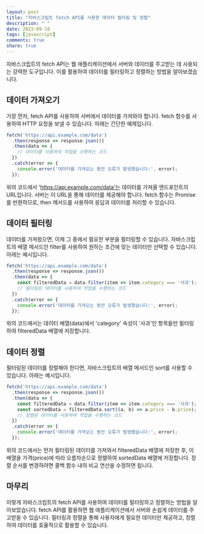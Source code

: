```yaml
---
layout: post
title: "자바스크립트 fetch API를 사용한 데이터 필터링 및 정렬"
description: " "
date: 2023-09-10
tags: [javascript]
comments: true
share: true
---
```


자바스크립트의 fetch API는 웹 애플리케이션에서 서버와 데이터를 주고받는 데 사용되는 강력한 도구입니다. 이를 활용하여 데이터를 필터링하고 정렬하는 방법을 알아보겠습니다.

## 데이터 가져오기

가장 먼저, fetch API를 사용하여 서버에서 데이터를 가져와야 합니다. fetch 함수를 사용하여 HTTP 요청을 보낼 수 있습니다. 아래는 간단한 예제입니다.

```javascript
fetch('https://api.example.com/data')
  .then(response => response.json())
  .then(data => {
    // 데이터를 사용하여 작업을 수행하는 코드
  })
  .catch(error => {
    console.error('데이터를 가져오는 동안 오류가 발생했습니다:', error);
  });
```

위의 코드에서 'https://api.example.com/data'는 데이터를 가져올 엔드포인트의 URL입니다. 서버는 이 URL을 통해 데이터를 제공해야 합니다. fetch 함수는 Promise를 반환하므로, then 메서드를 사용하여 응답과 데이터를 처리할 수 있습니다.

## 데이터 필터링

데이터를 가져왔으면, 이제 그 중에서 필요한 부분을 필터링할 수 있습니다. 자바스크립트의 배열 메서드인 filter를 사용하여 원하는 조건에 맞는 데이터만 선택할 수 있습니다. 아래는 예시입니다.

```javascript
fetch('https://api.example.com/data')
  .then(response => response.json())
  .then(data => {
    const filteredData = data.filter(item => item.category === '사과');
    // 필터링된 데이터를 사용하여 작업을 수행하는 코드
  })
  .catch(error => {
    console.error('데이터를 가져오는 동안 오류가 발생했습니다:', error);
  });
```

위의 코드에서는 데이터 배열(data)에서 'category' 속성이 '사과'인 항목들만 필터링하여 filteredData 배열에 저장합니다.

## 데이터 정렬

필터링된 데이터를 정렬해야 한다면, 자바스크립트의 배열 메서드인 sort를 사용할 수 있습니다. 아래는 예시입니다.

```javascript
fetch('https://api.example.com/data')
  .then(response => response.json())
  .then(data => {
    const filteredData = data.filter(item => item.category === '사과');
    const sortedData = filteredData.sort((a, b) => a.price - b.price);
    // 정렬된 데이터를 사용하여 작업을 수행하는 코드
  })
  .catch(error => {
    console.error('데이터를 가져오는 동안 오류가 발생했습니다:', error);
  });
```

위의 코드에서는 먼저 필터링된 데이터를 가져와서 filteredData 배열에 저장한 후, 이 배열을 가격(price)에 따라 오름차순으로 정렬하여 sortedData 배열에 저장합니다. 정렬 순서를 변경하려면 콜백 함수 내의 비교 연산을 수정하면 됩니다.

## 마무리

이렇게 자바스크립트의 fetch API를 사용하여 데이터를 필터링하고 정렬하는 방법을 알아보았습니다. fetch API를 활용하면 웹 애플리케이션에서 서버와 손쉽게 데이터를 주고받을 수 있습니다. 필터링과 정렬을 통해 사용자에게 필요한 데이터만 제공하고, 정렬하여 데이터를 효율적으로 활용할 수 있습니다.